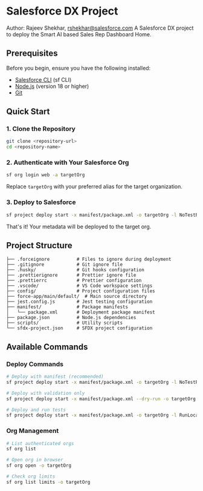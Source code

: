 # Salesforce DX Project
Author: Rajeev Shekhar, rshekhar@salesforce.com
A Salesforce DX project to deploy the Smart AI based Sales Rep Dashboard Home.

## Prerequisites

Before you begin, ensure you have the following installed:

- [Salesforce CLI](https://developer.salesforce.com/tools/sfdxcli) (sf CLI)
- [Node.js](https://nodejs.org/) (version 18 or higher)
- [Git](https://git-scm.com/)

## Quick Start

### 1. Clone the Repository

```bash
git clone <repository-url>
cd <repository-name>
```

### 2. Authenticate with Your Salesforce Org

```bash
sf org login web -a targetOrg
```

Replace `targetOrg` with your preferred alias for the target organization.

### 3. Deploy to Salesforce

```bash
sf project deploy start -x manifest/package.xml -o targetOrg -l NoTestRun
```

That's it! Your metadata will be deployed to the target org.

## Project Structure

```
├── .forceignore          # Files to ignore during deployment
├── .gitignore            # Git ignore file
├── .husky/               # Git hooks configuration
├── .prettierignore       # Prettier ignore file
├── .prettierrc           # Prettier configuration
├── .vscode/              # VS Code workspace settings
├── config/               # Project configuration files
├── force-app/main/default/  # Main source directory
├── jest.config.js        # Jest testing configuration
├── manifest/             # Package manifests
│   └── package.xml       # Deployment package manifest
├── package.json          # Node.js dependencies
├── scripts/              # Utility scripts
└── sfdx-project.json     # SFDX project configuration
```

## Available Commands

### Deploy Commands

```bash
# Deploy with manifest (recommended)
sf project deploy start -x manifest/package.xml -o targetOrg -l NoTestRun

# Deploy with validation only
sf project deploy start -x manifest/package.xml --dry-run -o targetOrg

# Deploy and run tests
sf project deploy start -x manifest/package.xml -o targetOrg -l RunLocalTests
```

### Org Management

```bash
# List authenticated orgs
sf org list

# Open org in browser
sf org open -o targetOrg

# Check org limits
sf org list limits -o targetOrg
```